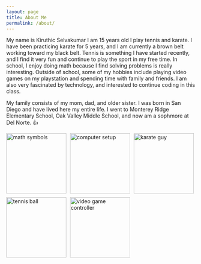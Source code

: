 ```yaml
---
layout: page
title: About Me
permalink: /about/
---
```


My name is Kiruthic Selvakumar
I am 15 years old 
I play tennis and karate. I have been practicing karate for 5 years, and I am currently a brown belt working toward my black belt. Tennis is something I have started recently, and I find it very fun and continue to play the sport in my free time. In school, I enjoy doing math because I find solving problems is really interesting. Outside of school, some of my hobbies include playing video games on my playstation and spending time with family and friends. I am also very fascinated by technology, and interested to continue coding in this class.

My family consists of my mom, dad, and older sister. I was born in San Diego and have lived here my entire life. I went to Monterey Ridge Elementary School, Oak Valley Middle School, and now am a sophmore at Del Norte. 👍
<div style="display:flex; flex-wrap:wrap; gap: 10px;">
    <img src="{{site.baseurl}}/images/math.webp" alt="math symbols" width=160 height=160>
    <img src="{{site.baseurl}}/images/computer.jpg" alt="computer setup" width="160" height="160">
    <img src="{{site.baseurl}}/images/karate.jpg" alt="karate guy" width="160" height="160">
    <img src="{{site.baseurl}}/images/tennis.jpeg" alt="tennis ball" width="160" height="160">
    <img src="{{site.baseurl}}/images/videogames.png" alt="video game controller" width="160" height="160">
</div>
